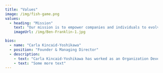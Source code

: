 ```yaml
---
title: "Values"
image: /img/fish-game.png
values:
  - heading: "Mission"
    text: "Our mission is to empower companies and individuals to evolve in synchrony with a changing world."
    imageUrl: /img/Ben-Franklin-1.jpg

bios:
  - name: "Carla Kincaid-Yoshikawa"
  - position: "Founder & Managing Director"
  - description: 
    - text: "Carla Kincaid-Yoshikawa has worked as an Organization Development and Training Consultant for over 20 years. Working with Fortune 500 companies and organizations in the public and non-profit sectors, she has conducted team building, leadership development, strategic planning and change management processes. And she has designed, developed and facilitated training programs on a wide array of topics, from team building and leadership development to stress management, processes and procedures, and software navigation. A deep curiosity about how people learn, change and grow has created a core resource for her ongoing work in Learning and Development."
    - text: "Some more text"
---
```

